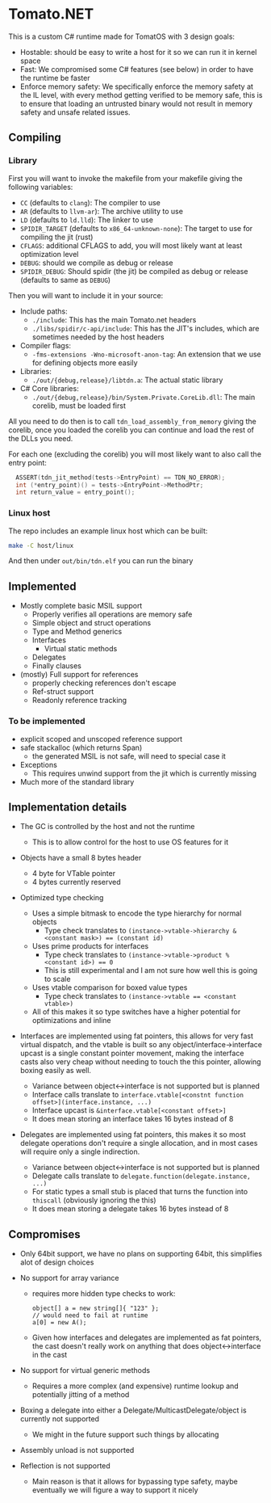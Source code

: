 # Tomato.NET

This is a custom C# runtime made for TomatOS with 3 design goals:
- Hostable: should be easy to write a host for it so we can run it in kernel space 
- Fast: We compromised some C# features (see below) in order to have the runtime be faster
- Enforce memory safety: We specifically enforce the memory safety at the IL level, with every method getting verified 
                         to be memory safe, this is to ensure that loading an untrusted binary would not result in
                         memory safety and unsafe related issues.

## Compiling

### Library

First you will want to invoke the makefile from your makefile giving the following variables:
- `CC` (defaults to `clang`): The compiler to use
- `AR` (defaults to `llvm-ar`): The archive utility to use
- `LD` (defaults to `ld.lld`): The linker to use
- `SPIDIR_TARGET` (defaults to `x86_64-unknown-none`): The target to use for compiling the jit (rust)
- `CFLAGS`: additional CFLAGS to add, you will most likely want at least optimization level
- `DEBUG`: should we compile as debug or release
- `SPIDIR_DEBUG`: Should spidir (the jit) be compiled as debug or release (defaults to same as `DEBUG`)

Then you will want to include it in your source:
- Include paths:
  - `./include`: This has the main Tomato.net headers
  - `./libs/spidir/c-api/include`: This has the JIT's includes, which are sometimes needed by the host headers
- Compiler flags:
  - `-fms-extensions -Wno-microsoft-anon-tag`: An extension that we use for defining objects more easily
- Libraries:
  - `./out/{debug,release}/libtdn.a`: The actual static library
- C# Core libraries:
  - `./out/{debug,release}/bin/System.Private.CoreLib.dll`: The main corelib, must be loaded first

All you need to do then is to call `tdn_load_assembly_from_memory` giving the corelib, once you loaded the corelib 
you can continue and load the rest of the DLLs you need. 

For each one (excluding the corelib) you will most likely want to also call the entry point:
```c
  ASSERT(tdn_jit_method(tests->EntryPoint) == TDN_NO_ERROR);
  int (*entry_point)() = tests->EntryPoint->MethodPtr;
  int return_value = entry_point();
```

### Linux host

The repo includes an example linux host which can be built:
```bash
make -C host/linux
```

And then under `out/bin/tdn.elf` you can run the binary

## Implemented

- Mostly complete basic MSIL support 
  - Properly verifies all operations are memory safe 
  - Simple object and struct operations 
  - Type and Method generics
  - Interfaces
    - Virtual static methods
  - Delegates
  - Finally clauses
- (mostly) Full support for references
  - properly checking references don't escape
  - Ref-struct support
  - Readonly reference tracking

### To be implemented
- explicit scoped and unscoped reference support
- safe stackalloc (which returns Span)
  - the generated MSIL is not safe, will need to special case it
- Exceptions
    - This requires unwind support from the jit which is currently missing
- Much more of the standard library

## Implementation details

- The GC is controlled by the host and not the runtime
  - This is to allow control for the host to use OS features for it

- Objects have a small 8 bytes header
  - 4 byte for VTable pointer
  - 4 bytes currently reserved

- Optimized type checking
  - Uses a simple bitmask to encode the type hierarchy for normal objects 
    - Type check translates to `(instance->vtable->hierarchy & <constant mask>) == (constant id)`
  - Uses prime products for interfaces 
    - Type check translates to `(instance->vtable->product % <constant id>) == 0`
    - This is still experimental and I am not sure how well this is going to scale  
  - Uses vtable comparison for boxed value types
    - Type check translates to `(instance->vtable == <constant vtable>)`
  - All of this makes it so type switches have a higher potential for optimizations and inline 

- Interfaces are implemented using fat pointers, this allows for very fast virtual dispatch, and the vtable is 
  built so any object/interface->interface upcast is a single constant pointer movement, making the interface 
  casts also very cheap without needing to touch the this pointer, allowing boxing easily as well.
  - Variance between object<->interface is not supported but is planned
  - Interface calls translate to `interface.vtable[<constnt function offset>](interface.instance, ...)`
  - Interface upcast is `&interface.vtable[<constant offset>]`
  - It does mean storing an interface takes 16 bytes instead of 8

- Delegates are implemented using fat pointers, this makes it so most delegate operations don't require a single 
  allocation, and in most cases will require only a single indirection.
    - Variance between object<->interface is not supported but is planned
  - Delegate calls translate to `delegate.function(delegate.instance, ...)`
  - For static types a small stub is placed that turns the function into `thiscall` (obviously ignoring the this)
  - It does mean storing a delegate takes 16 bytes instead of 8

## Compromises

- Only 64bit support, we have no plans on supporting 64bit, this simplifies alot of design choices

- No support for array variance
    - requires more hidden type checks to work:
        ```
        object[] a = new string[]{ "123" };
        // would need to fail at runtime
        a[0] = new A();
        ```
    - Given how interfaces and delegates are implemented as fat pointers, the cast
      doesn't really work on anything that does object<->interface in the cast

- No support for virtual generic methods
  - Requires a more complex (and expensive) runtime lookup and potentially jitting of a method  

- Boxing a delegate into either a Delegate/MulticastDelegate/object is currently not supported
  - We might in the future support such things by allocating

- Assembly unload is not supported

- Reflection is not supported 
  - Main reason is that it allows for bypassing type safety, maybe eventually we will figure a way to support it nicely

